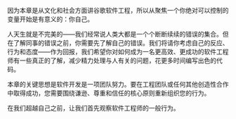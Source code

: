 因为本章是从文化和社会方面讲谷歌软件工程，所以从聚焦一个你绝对可以控制的变量开始是有意义的：你自己。

人天生就是不完美的——我们经常说人类大都是一个个断断续续的错误的集合。但在了解同事的错误之前，你需要先了解自己的错误。我们将请你考虑自己的反应、行为和态度——作为回报，我们希望你对如何成为一名更高效、更成功的软件工程师有一些真正的了解，减少精力处理与人有关的问题，花更多时间编写出色的代码。

本章的关键思想是软件开发是一项团队努力。要在工程团队或任何其他创造性合作中取得成功，您需要围绕谦逊、尊重和信任的核心原则重新组织您的行为。

在我们超越自己之前，让我们首先观察软件工程师的一般行为。